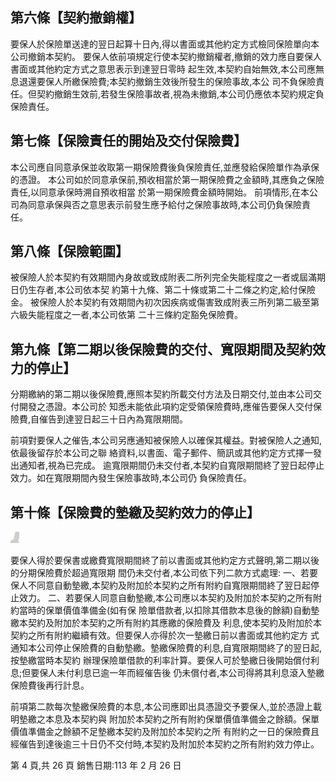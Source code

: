 
## 第六條【契約撤銷權】

要保人於保險單送達的翌日起算十日內,得以書面或其他約定方式檢同保險單向本公司撤銷本契約。 要保人依前項規定行使本契約撤銷權者,撤銷的效力應自要保人書面或其他約定方式之意思表示到達翌日零時 起生效,本契約自始無效,本公司應無息退還要保人所繳保險費;本契約撤銷生效後所發生的保險事故,本公 司不負保險責任。但契約撤銷生效前,若發生保險事故者,視為未撤銷,本公司仍應依本契約規定負保險責任。

## 第七條【保險責任的開始及交付保險費】

本公司應自同意承保並收取第一期保險費後負保險責任,並應發給保險單作為承保的憑證。 本公司如於同意承保前,預收相當於第一期保險費之金額時,其應負之保險責任,以同意承保時溯自預收相當 於第一期保險費金額時開始。 前項情形,在本公司為同意承保與否之意思表示前發生應予給付之保險事故時,本公司仍負保險責任。

## 第八條【保險範圍】

被保險人於本契約有效期間內身故或致成附表二所列完全失能程度之一者或屆滿期日仍生存者,本公司依本契 約第十九條、第二十條或第二十二條之約定,給付保險金。 被保險人於本契約有效期間內初次因疾病或傷害致成附表三所列第二級至第六級失能程度之一者,本公司依第 二十三條約定豁免保險費。

## 第九條【第二期以後保險費的交付、寬限期間及契約效力的停止】

分期繳納的第二期以後保險費,應照本契約所載交付方法及日期交付,並由本公司交付開發之憑證。本公司於 知悉未能依此項約定受領保險費時,應催告要保人交付保險費,自催告到達翌日起三十日內為寬限期間。

前項對要保人之催告,本公司另應通知被保險人以確保其權益。對被保險人之通知,依最後留存於本公司之聯 絡資料,以書面、電子郵件、簡訊或其他約定方式擇一發出通知者,視為已完成。 逾寬限期間仍未交付者,本契約自寬限期間終了翌日起停止效力。如在寬限期間內發生保險事故時,本公司仍 負保險責任。

## 第十條【保險費的墊繳及契約效力的停止】

![0_Image_0.Png](0_Image_0.Png)

要保人得於要保書或繳費寬限期間終了前以書面或其他約定方式聲明,第二期以後的分期保險費於超過寬限期 間仍未交付者,本公司依下列二款方式處理:
一、若要保人不同意自動墊繳,本契約及附加於本契約之所有附約自寬限期間終了翌日起停止效力。 二、若要保人同意自動墊繳,本公司應以本契約及附加於本契約之所有附約當時的保單價值準備金(如有保 險單借款者,以扣除其借款本息後的餘額)自動墊繳本契約及附加於本契約之所有附約其應繳的保險費及 利息,使本契約及附加於本契約之所有附約繼續有效。但要保人亦得於次一墊繳日前以書面或其他約定方 式通知本公司停止保險費的自動墊繳。墊繳保險費的利息,自寬限期間終了的翌日起,按墊繳當時本契約 辦理保險單借款的利率計算。要保人可於墊繳日後開始償付利息;但要保人未付利息已逾一年而經催告後 仍未償付者,本公司得將其利息滾入墊繳保險費後再行計息。

前項第二款每次墊繳保險費的本息,本公司應即出具憑證交予要保人,並於憑證上載明墊繳之本息及本契約與 附加於本契約之所有附約保單價值準備金之餘額。保單價值準備金之餘額不足墊繳本契約及附加於本契約之所 有附約之一日的保險費且經催告到達後逾三十日仍不交付時,本契約及附加於本契約之所有附約效力停止。

第 4 頁,共 26 頁 銷售日期:113 年 2 月 26 日
